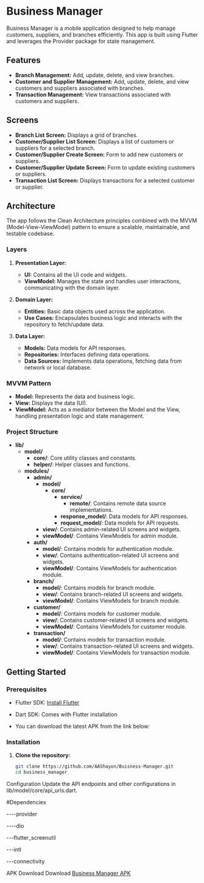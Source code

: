 # Business Manager

Business Manager is a mobile application designed to help manage customers, suppliers, and branches efficiently. This app is built using Flutter and leverages the Provider package for state management.

## Features

- **Branch Management:** Add, update, delete, and view branches.
- **Customer and Supplier Management:** Add, update, delete, and view customers and suppliers associated with branches.
- **Transaction Management:** View transactions associated with customers and suppliers.

## Screens

- **Branch List Screen:** Displays a grid of branches.
- **Customer/Supplier List Screen:** Displays a list of customers or suppliers for a selected branch.
- **Customer/Supplier Create Screen:** Form to add new customers or suppliers.
- **Customer/Supplier Update Screen:** Form to update existing customers or suppliers.
- **Transaction List Screen:** Displays transactions for a selected customer or supplier.

## Architecture

The app follows the Clean Architecture principles combined with the MVVM (Model-View-ViewModel) pattern to ensure a scalable, maintainable, and testable codebase.

### Layers

1. **Presentation Layer:**
   - **UI:** Contains all the UI code and widgets.
   - **ViewModel:** Manages the state and handles user interactions, communicating with the domain layer.

2. **Domain Layer:**
   - **Entities:** Basic data objects used across the application.
   - **Use Cases:** Encapsulates business logic and interacts with the repository to fetch/update data.

3. **Data Layer:**
   - **Models:** Data models for API responses.
   - **Repositories:** Interfaces defining data operations.
   - **Data Sources:** Implements data operations, fetching data from network or local database.

### MVVM Pattern

- **Model:** Represents the data and business logic.
- **View:** Displays the data (UI).
- **ViewModel:** Acts as a mediator between the Model and the View, handling presentation logic and state management.

### Project Structure

- **lib/**
  - **model/**
    - **core/**: Core utility classes and constants.
    - **helper/**: Helper classes and functions.
  - **modules/**
    - **admin/**
      - **model/**
        - **core/**
          - **service/**
            - **remote/**: Contains remote data source implementations.
          - **response_model/**: Data models for API responses.
          - **request_model/**: Data models for API requests.
      - **view/**: Contains admin-related UI screens and widgets.
      - **viewModel/**: Contains ViewModels for admin module.
    - **auth/**
      - **model/**: Contains models for authentication module.
      - **view/**: Contains authentication-related UI screens and widgets.
      - **viewModel/**: Contains ViewModels for authentication module.
    - **branch/**
      - **model/**: Contains models for branch module.
      - **view/**: Contains branch-related UI screens and widgets.
      - **viewModel/**: Contains ViewModels for branch module.
    - **customer/**
      - **model/**: Contains models for customer module.
      - **view/**: Contains customer-related UI screens and widgets.
      - **viewModel/**: Contains ViewModels for customer module.
    - **transaction/**
      - **model/**: Contains models for transaction module.
      - **view/**: Contains transaction-related UI screens and widgets.
      - **viewModel/**: Contains ViewModels for transaction module.

## Getting Started

### Prerequisites

- Flutter SDK: [Install Flutter](https://flutter.dev/docs/get-started/install)
- Dart SDK: Comes with Flutter installation

- You can download the latest APK from the link below:




### Installation

1. **Clone the repository:**

   ```bash
   git clone https://github.com/AAShayon/Buisness-Manager.git
   cd business_manager
Configuration
Update the API endpoints and other configurations in lib/model/core/api_urls.dart.

#Dependencies

----provider

----dio

---flutter_screenutil

---intl

---connectivity


APK Download
Download [Business Manager APK](https://drive.google.com/file/d/1hisjIYTqUiMAJj0_uMPdZNF4363D5EAZ/view?usp=sharing)
